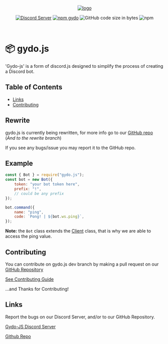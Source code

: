 <div align="center">
  <br />
  <p>
    <a href="#"><img src="https://i.imgur.com/D0F1l8i.png" alt="logo"/></a>
  </p>
  <p>
    <a href="https://discord.gg/s5UcwZTzKg"><img src="https://img.shields.io/discord/823028211075383316?label=Gydo-JS%20Server&logo=discord" alt="Discord Server" /></a>
    <a href="https://npmjs.com/package/gydo.js"><img src="https://img.shields.io/npm/v/gydo.js?color=%23acff00&label=gydo.js&logo=npm" alt="npm gydo"></a>
    <img alt="GitHub code size in bytes" src="https://img.shields.io/github/languages/code-size/Gydo-Team/gydo.js" >
    <img alt="npm" src="https://img.shields.io/npm/dt/gydo.js">
  </p>
  <br />
</div>

# 📦 gydo.js

'Gydo-js' is a form of discord.js designed to simplify the process of creating a Discord bot.

## Table of Contents

- [Links](#links)
- [Contributing](#contributing)

## Rewrite

gydo.js is currently being rewritten, for more info go to our [GitHub repo](https://github.com/Gydo-Team/gydo.js) (_And to the rewrite branch_)

If you see any bugs/issue you may report it to the GitHub repo.

## Example

```js
const { Bot } = require("gydo.js");
const bot = new Bot({
    token: "your bot token here",
    prefix: "!",
    // could be any prefix
});

bot.command({
    name: "ping",
    code: `Pong! | ${bot.ws.ping}`,
});
```

**Note:** the `Bot` class extends the [Client](https://discord.js.org/#/docs/discord.js/stable/class/Client) class, that is why we are able to access the ping value.

## Contributing

You can contribute on gydo.js dev branch by making a pull request on our [GitHub Repository](https://github.com/Gydo-Team/gydo.js)

[See Contributing Guide](https://github.com/Gydo-Team/gydo.js-dev/blob/main/docs/CONTRIBUTING.md)

...and Thanks for Contributing!

## Links
Report the bugs on our Discord Server, and/or to our GitHub Repository.

[Gydo-JS Discord Server](https://discord.gg/s5UcwZTzKg)

[Github Repo](https://github.com/Gydo-Team/gydo.js)
